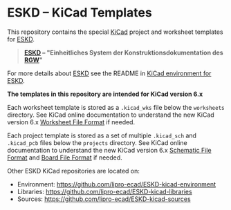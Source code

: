 # ESKD – KiCad Templates

This repository contains the special [KiCad] project and worksheet templates
for [ESKD].

> **[ESKD] – "Einheitliches System der Konstruktionsdokumentation des [RGW]"**

For more details about [ESKD] see the README in [KiCad environment for ESKD].

[RGW]: https://de.wikipedia.org/wiki/Rat_f%C3%BCr_gegenseitige_Wirtschaftshilfe "Rat für gegenseitige Wirtschaftshilfe"
[ESKD]: https://d-nb.info/551201940 "Deutsche Netionalbibliothek"
[KiCad]: https://www.kicad.org/ "A Cross Platform and Open Source Electronics Design Automation Suite"
[KiCad environment for ESKD]: https://github.com/lipro-ecad/ESKD-kicad-environment

**The templates in this repository are intended for KiCad version 6.x**

Each worksheet template is stored as a `.kicad_wks` file below the
`worksheets` directory. See KiCad online documentation to understand
the new KiCad version 6.x [Worksheet File Format] if needed.

[Worksheet File Format]: https://dev-docs.kicad.org/en/file-formats/sexpr-worksheet

Each project template is stored as a set of multiple `.kicad_sch` and
`.kicad_pcb` files below the `projects` directory. See KiCad online
documentation to understand the new KiCad version 6.x
[Schematic File Format] and [Board File Format] if needed.

[Schematic File Format]: https://dev-docs.kicad.org/en/file-formats/sexpr-schematic
[Board File Format]: https://dev-docs.kicad.org/en/file-formats/sexpr-pcb

Other ESKD KiCad repositories are located on:
  
* Environment: https://github.com/lipro-ecad/ESKD-kicad-environment
* Libraries: https://github.com/lipro-ecad/ESKD-kicad-libraries
* Sources: https://github.com/lipro-ecad/ESKD-kicad-sources
